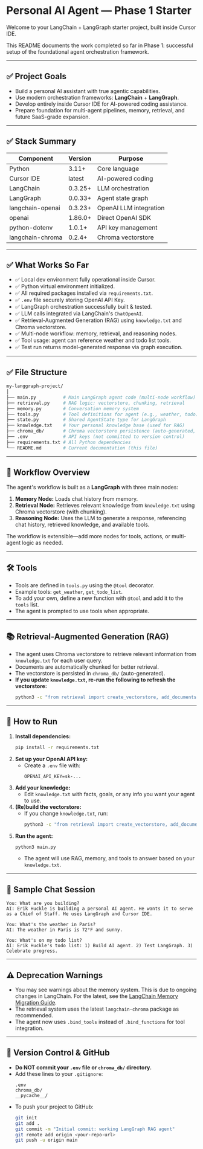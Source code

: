 # Personal AI Agent — Phase 1 Starter

Welcome to your LangChain + LangGraph starter project, built inside Cursor IDE.

This README documents the work completed so far in Phase 1: successful setup of the foundational agent orchestration framework.

---

## ✅ Project Goals

- Build a personal AI assistant with true agentic capabilities.
- Use modern orchestration frameworks: **LangChain** + **LangGraph**.
- Develop entirely inside Cursor IDE for AI-powered coding assistance.
- Prepare foundation for multi-agent pipelines, memory, retrieval, and future SaaS-grade expansion.

---

## ✅ Stack Summary

| Component           | Version  | Purpose                  |
|---------------------|----------|--------------------------|
| Python              | 3.11+    | Core language            |
| Cursor IDE          | latest   | AI-powered coding        |
| LangChain           | 0.3.25+  | LLM orchestration        |
| LangGraph           | 0.0.33+  | Agent state graph        |
| langchain-openai    | 0.3.23+  | OpenAI LLM integration   |
| openai              | 1.86.0+  | Direct OpenAI SDK        |
| python-dotenv       | 1.0.1+   | API key management       |
| langchain-chroma    | 0.2.4+   | Chroma vectorstore       |

---

## ✅ What Works So Far

- ✅ Local dev environment fully operational inside Cursor.
- ✅ Python virtual environment initialized.
- ✅ All required packages installed via `requirements.txt`.
- ✅ `.env` file securely storing OpenAI API Key.
- ✅ LangGraph orchestration successfully built & tested.
- ✅ LLM calls integrated via LangChain's `ChatOpenAI`.
- ✅ Retrieval-Augmented Generation (RAG) using `knowledge.txt` and Chroma vectorstore.
- ✅ Multi-node workflow: memory, retrieval, and reasoning nodes.
- ✅ Tool usage: agent can reference weather and todo list tools.
- ✅ Test run returns model-generated response via graph execution.

---

## ✅ File Structure

```bash
my-langgraph-project/
│
├── main.py          # Main LangGraph agent code (multi-node workflow)
├── retrieval.py     # RAG logic: vectorstore, chunking, retrieval
├── memory.py        # Conversation memory system
├── tools.py         # Tool definitions for agent (e.g., weather, todo)
├── state.py         # Shared AgentState type for LangGraph
├── knowledge.txt    # Your personal knowledge base (used for RAG)
├── chroma_db/       # Chroma vectorstore persistence (auto-generated, can be ignored in git)
├── .env             # API keys (not committed to version control)
├── requirements.txt # All Python dependencies
└── README.md        # Current documentation (this file)
```

---

## 🧠 Workflow Overview

The agent's workflow is built as a **LangGraph** with three main nodes:

1. **Memory Node:** Loads chat history from memory.
2. **Retrieval Node:** Retrieves relevant knowledge from `knowledge.txt` using Chroma vectorstore (with chunking).
3. **Reasoning Node:** Uses the LLM to generate a response, referencing chat history, retrieved knowledge, and available tools.

The workflow is extensible—add more nodes for tools, actions, or multi-agent logic as needed.

---

## 🛠️ Tools

- Tools are defined in `tools.py` using the `@tool` decorator.
- Example tools: `get_weather`, `get_todo_list`.
- To add your own, define a new function with `@tool` and add it to the `tools` list.
- The agent is prompted to use tools when appropriate.

---

## 📚 Retrieval-Augmented Generation (RAG)
- The agent uses Chroma vectorstore to retrieve relevant information from `knowledge.txt` for each user query.
- Documents are automatically chunked for better retrieval.
- The vectorstore is persisted in `chroma_db/` (auto-generated).
- **If you update `knowledge.txt`, re-run the following to refresh the vectorstore:**
  ```bash
  python3 -c "from retrieval import create_vectorstore, add_documents; vs = create_vectorstore(); add_documents(vs)"
  ```

---

## 🚀 How to Run

1. **Install dependencies:**
   ```bash
   pip install -r requirements.txt
   ```
2. **Set up your OpenAI API key:**
   - Create a `.env` file with:
     ```
     OPENAI_API_KEY=sk-...
     ```
3. **Add your knowledge:**
   - Edit `knowledge.txt` with facts, goals, or any info you want your agent to use.
4. **(Re)build the vectorstore:**
   - If you change `knowledge.txt`, run:
     ```bash
     python3 -c "from retrieval import create_vectorstore, add_documents; vs = create_vectorstore(); add_documents(vs)"
     ```
5. **Run the agent:**
   ```bash
   python3 main.py
   ```
   - The agent will use RAG, memory, and tools to answer based on your `knowledge.txt`.

---

## 💬 Sample Chat Session

```
You: What are you building?
AI: Erik Huckle is building a personal AI agent. He wants it to serve as a Chief of Staff. He uses LangGraph and Cursor IDE.

You: What's the weather in Paris?
AI: The weather in Paris is 72°F and sunny.

You: What's on my todo list?
AI: Erik Huckle's todo list: 1) Build AI agent. 2) Test LangGraph. 3) Celebrate progress.
```

---

## ⚠️ Deprecation Warnings
- You may see warnings about the memory system. This is due to ongoing changes in LangChain. For the latest, see the [LangChain Memory Migration Guide](https://python.langchain.com/docs/versions/migrating_memory/).
- The retrieval system uses the latest `langchain-chroma` package as recommended.
- The agent now uses `.bind_tools` instead of `.bind_functions` for tool integration.

---

## 📝 Version Control & GitHub
- **Do NOT commit your `.env` file or `chroma_db/` directory.**
- Add these lines to your `.gitignore`:
  ```
  .env
  chroma_db/
  __pycache__/
  ```
- To push your project to GitHub:
  ```bash
  git init
  git add .
  git commit -m "Initial commit: working LangGraph RAG agent"
  git remote add origin <your-repo-url>
  git push -u origin main
  ```

